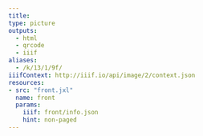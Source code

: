 ```yaml
---
title:
type: picture
outputs:
  - html
  - qrcode
  - iiif
aliases:
  - /k/13/1/9f/
iiifContext: http://iiif.io/api/image/2/context.json
resources:
- src: "front.jxl"
  name: front
  params:
    iiif: front/info.json
    hint: non-paged
---
```

